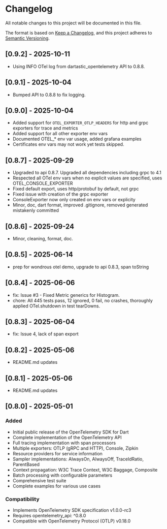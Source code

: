 # Changelog

All notable changes to this project will be documented in this file.

The format is based on [Keep a Changelog](https://keepachangelog.com/en/1.0.0/),
and this project adheres to [Semantic Versioning](https://semver.org/spec/v2.0.0.html).

## [0.9.2] - 2025-10-11
- Using INFO OTel log from dartastic_opentelemetry API to 0.8.8.

## [0.9.1] - 2025-10-04
- Bumped API to 0.8.8 to fix logging.

## [0.9.0] - 2025-10-04
- Added support for `OTEL_EXPORTER_OTLP_HEADERS` for http and grpc exporters for trace and metrics
- Added support for all other exporter env vars
- Documented OTEL_* env var usage, added grafana examples
- Certificates env vars may not work yet tests skipped.  

## [0.8.7] - 2025-09-29
- Upgraded to api 0.8.7. Upgraded all dependencies including grpc to 4.1
- Respected all OTel env vars when no explicit values are specified, uses OTEL_CONSOLE_EXPORTER 
- Fixed default export, uses http/protobuf by default, not grpc
- Fixed issue with creation of the grpc exporter
- ConsoleExporter now only created on env vars or explicity
- Minor, doc, dart format, improved .gitignore, removed generated mistakenly committed 

## [0.8.6] - 2025-09-24
- Minor, cleaning, format, doc.

## [0.8.5] - 2025-06-14
- prep for wondrous otel demo, upgrade to api 0.8.3, span toString 

## [0.8.4] - 2025-06-06
- fix: Issue #3 - Fixed Metric generics for Histogram.
- chore: All 445 tests pass, 12 ignored, 0 fail, no crashes, thoroughly applied OTel.shutdown in test tearDowns.

## [0.8.3] - 2025-06-04
- fix: Issue 4, lack of span export

## [0.8.2] - 2025-05-06
- README.md updates

## [0.8.1] - 2025-05-06
- README.md updates

## [0.8.0] - 2025-05-01

### Added
- Initial public release of the OpenTelemetry SDK for Dart
- Complete implementation of the OpenTelemetry API
- Full tracing implementation with span processors
- Multiple exporters: OTLP (gRPC and HTTP), Console, Zipkin
- Resource providers for service information
- Sampler implementations: AlwaysOn, AlwaysOff, TraceIdRatio, ParentBased
- Context propagation: W3C Trace Context, W3C Baggage, Composite
- Batch processing with configurable parameters
- Comprehensive test suite
- Complete examples for various use cases

### Compatibility
- Implements OpenTelemetry SDK specification v1.0.0-rc3
- Requires opentelemetry_api: ^0.8.0
- Compatible with OpenTelemetry Protocol (OTLP) v0.18.0

